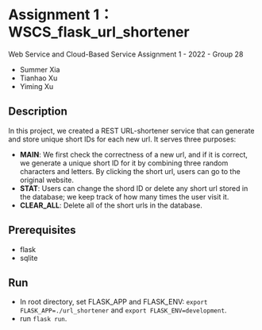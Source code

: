 # Assignment 1：WSCS_flask_url_shortener

Web Service and Cloud-Based Service Assignment 1 - 2022 - Group 28

- Summer Xia
- Tianhao Xu
- Yiming Xu

## Description

In this project, we created a REST URL-shortener service that can generate and store unique short IDs for each new url. It serves three purposes:

- **MAIN**: We first check the correctness of a new url, and if it is correct, we generate a unique short ID for it by combining three random characters and letters. By clicking the short url, users can go to the original website.
- **STAT**: Users can change the shord ID or delete any short url stored in the database; we keep track of how many times the user visit it.
- **CLEAR_ALL**: Delete all of the short urls in the database.

## Prerequisites

- flask
- sqlite

## Run

- In root directory, set FLASK_APP and FLASK_ENV: `export FLASK_APP=./url_shortener` and `export FLASK_ENV=development`.
- run `flask run`.
